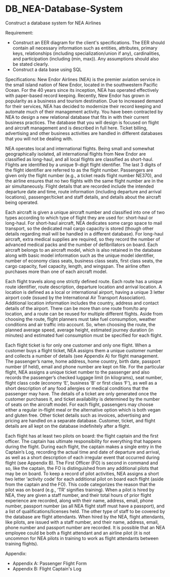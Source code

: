 # DB_NEA-Database-System
Construct a database system for NEA Airlines

Requirement:
* Construct an EER diagram for the client's specifications. The EER should contain all necessary information such as entities, attributes, primary keys, relationships (including specialization/union if any), cardinalities, and participation (including (min, max)). Any assumptions should also be stated clearly. 
* Construct a data base using SQL

Specifications:
New Endor Airlines (NEA) is the premier aviation service in the small island nation of New Endor, located in the southwestern Pacific Ocean. For the 40 years since its inception, NEA has operated effectively with paper-based record keeping. Recently, New Endor has grown in popularity as a business and tourism destination. Due to increased demand for their services, NEA has decided to modernize their record keeping and automate much of their management activity. You have been contracted by NEA to design a new relational database that fits in with their current business practices. The database that you will design is focused on flight and aircraft management and is described in full here. Ticket billing, advertising and other business activities are handled in different databases that you will not be dealing with.

NEA operates local and international flights. Being small and somewhat geographically isolated, all international flights from New Endor are classified as long-haul, and all local flights are classified as short-haul. Flights are identified by a unique 9-digit flight identifier. The last 3 digits of the flight identifier are referred to as the flight number. Passengers are given only the flight number (e.g., a ticket reads flight number NE370), and the airline ensures that no two flights with the same flight number are in the air simultaneously. Flight details that are recorded include the intended departure date and time, route information (including departure and arrival locations), passenger/ticket and staff details, and details about the aircraft being operated.

Each aircraft is given a unique aircraft number and classified into one of two types according to which type of flight they are used for: short-haul or long-haul. For short-haul aircraft, NEA dedicates some cargo space to mail transport, so the dedicated mail cargo capacity is stored (though other details regarding mail will be handled in a different database). For long-haul aircraft, extra medical supplies are required, so they record the number of advanced medical packs and the number of defibrillators on board. Each aircraft belongs to an aircraft model, which is also retained in the database along with basic model information such as the unique model identifier, number of economy class seats, business class seats, first class seats, the cargo capacity, fuel capacity, length, and wingspan. The airline often purchases more than one of each aircraft model.

Each flight travels along one strictly defined route. Each route has a unique route identifier, route description, departure location and arrival location. A location is defined as a local or international airport, having a unique 3 letter airport code (issued by the International Air Transport Association). Additional location information includes the country, address and contact details of the airport. There can be more than one route from/to any location, and a route can be reused for multiple different flights. Aside from choosing the route, flight planners must take fuel consumption, weather conditions and air traffic into account. So, when choosing the route, the planned average speed, average height, estimated journey duration (in minutes) and estimated fuel consumption must be specified for each flight.

Each flight ticket is for only one customer and only one flight. When a customer buys a flight ticket, NEA assigns them a unique customer number and collects a number of details (see Appendix A) for flight management. The passenger’s name, home address, home country, birth date, passport number (if held), email and phone number are kept on file. For the particular flight, NEA assigns a unique ticket number to the passenger and also records the passenger’s checked luggage limit (in kilograms), seat number, flight class code (economy ‘E’, business ‘B’ or first class ‘F’), as well as a short description of any food allergies or medical conditions that the passenger may have. The details of a ticket are only generated once the customer purchases it, and ticket availability is determined by the number of seats on the aircraft model. For each flight, passengers may choose either a regular in-flight meal or the alternative option which is both vegan and gluten free. Other ticket details such as invoices, advertising and pricing are handled on a separate database. Customer, ticket, and flight details are all kept on the database indefinitely after a flight.

Each flight has at least two pilots on board: the flight captain and the first officer. The captain has ultimate responsibility for everything that happens during the flight. During each flight, the captain makes a single entry in the Captain’s Log, recording the actual time and date of departure and arrival, as well as a short description of each irregular event that occurred during flight (see Appendix B). The First Officer (FO) is second in command and so, like the captain, the FO is distinguished from any additional pilots that may be on board. To keep a record of pilot activities, NEA assigns a short two letter ‘activity code’ for each additional pilot on board each flight (aside from the captain and the FO). This code categorizes the reason that the pilot was on board (e.g., ‘TR’ signifies training). When a pilot is hired by NEA, they are given a staff number, and their total hours of prior flight experience are recorded, along with their name, address, email, phone number, passport number (as all NEA flight staff must have a passport), and a list of qualifications/licenses held. The other type of staff to be covered by the database are flight attendants. When hired by the NEA, flight attendants, like pilots, are issued with a staff number, and their name, address, email, phone number and passport number are recorded. It is possible that an NEA employee could be both a flight attendant and an airline pilot (it is not uncommon for NEA pilots in training to work as flight attendants between training flights).

Appendix:
* Appendix A: Passenger Flight Form
* Appendix B: Flight Captain's Log
